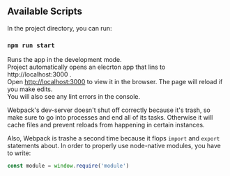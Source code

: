 ## Available Scripts

In the project directory, you can run:

### `npm run start`

Runs the app in the development mode.\
Project automatically opens an elecrton app that lins to http://localhost:3000 .\
Open [http://localhost:3000](http://localhost:3000) to view it in the browser.
The page will reload if you make edits.\
You will also see any lint errors in the console.

Webpack's dev-server doesn't shut off correctly because it's trash, so make sure to go into
processes and end all of its tasks. Otherwise it will cache files and prevent reloads from happening
in certain instances.

Also, Webpack is trashe a second time because it flops `import` and `export` statements about. In
order to properly use node-native modules, you have to write:

```javascript
const module = window.require('module')
```
